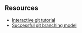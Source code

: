 ## Resources

* [Interactive git tutorial](https://try.github.io)
* [Successful git branching model](http://nvie.com/posts/a-successful-git-branching-model/)
